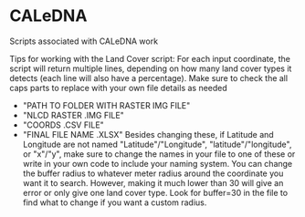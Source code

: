 # CALeDNA
Scripts associated with CALeDNA work

Tips for working with the Land Cover script:
For each input coordinate, the script will return multiple lines, depending on how many land cover types it detects (each line will also have a percentage).
Make sure to check the all caps parts to replace with your own file details as needed
 - "PATH TO FOLDER WITH RASTER IMG FILE"
 - "NLCD RASTER .IMG FILE"
 - "COORDS .CSV FILE"
 - "FINAL FILE NAME .XLSX"
Besides changing these, if Latitude and Longitude are not named "Latitude"/"Longitude", "latitude"/"longitude", or "x"/"y", make sure to change the names in your file to one of these or write in your own code to include your naming system.
You can change the buffer radius to whatever meter radius around the coordinate you want it to search. However, making it much lower than 30 will give an error or only give one land cover type. Look for buffer=30 in the file to find what to change if you want a custom radius.

